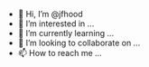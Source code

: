 - 👋 Hi, I’m @jfhood
- 👀 I’m interested in ...
- 🌱 I’m currently learning ...
- 💞️ I’m looking to collaborate on ...
- 📫 How to reach me ...

<!---
jfhood/jfhood is a ✨ special ✨ repository because its `README.md` (this file) appears on your GitHub profile.
You can click the Preview link to take a look at your changes.
--->
